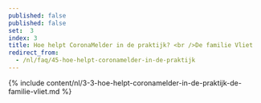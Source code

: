 ```yaml
---
published: false
published: false
set:  3
index: 3
title: Hoe helpt CoronaMelder in de praktijk? <br />De familie Vliet
redirect_from: 
  - /nl/faq/45-hoe-helpt-coronamelder-in-de-praktijk
---
```

{% include content/nl/3-3-hoe-helpt-coronamelder-in-de-praktijk-de-familie-vliet.md %}
